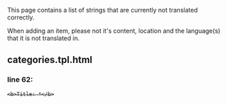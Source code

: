 This page contains a list of strings that are currently not translated correctly.

When adding an item, please not it's content, location and the language(s) that it is not translated in.

categories.tpl.html
-------------------

### line 62:

<strike>

    <b>Title: *</b>

</strike>